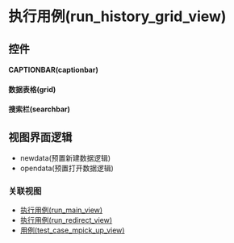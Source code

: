 # 执行用例(run_history_grid_view)  <!-- {docsify-ignore-all} -->



## 控件
#### CAPTIONBAR(captionbar)
#### 数据表格(grid)
#### 搜索栏(searchbar)

## 视图界面逻辑
  * newdata(预置新建数据逻辑)
  * opendata(预置打开数据逻辑)


### 关联视图
  * [执行用例(run_main_view)](app/view/run_main_view)
  * [执行用例(run_redirect_view)](app/view/run_redirect_view)
  * [用例(test_case_mpick_up_view)](app/view/test_case_mpick_up_view)

<script>
 const { createApp } = Vue
  createApp({
    data() {
      return {

      }
    }
  }).use(ElementPlus).mount('#app')
</script>